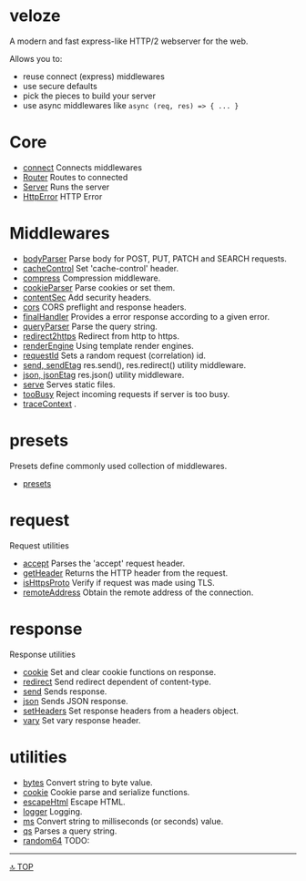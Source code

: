 # veloze

A modern and fast express-like HTTP/2 webserver for the web.

Allows you to:
- reuse connect (express) middlewares
- use secure defaults
- pick the pieces to build your server 
- use async middlewares like `async (req, res) => { ... }`

# Core

- [connect](./core/connect.md) Connects middlewares
- [Router](./core/Router.md) Routes to connected 
- [Server](./core/Server.md) Runs the server
- [HttpError](./core/HttpError.md) HTTP Error

# Middlewares

- [bodyParser](./middleware/bodyParser.md) Parse body for POST, PUT, PATCH and SEARCH requests.
- [cacheControl](./middleware/cacheControl.md) Set 'cache-control' header.
- [compress](./middleware/compress.md) Compression middleware.
- [cookieParser](./middleware/cookieParser.md) Parse cookies or set them.
- [contentSec](./middleware/contentSec.md) Add security headers.
- [cors](./middleware/cors.md) CORS preflight and response headers.
- [finalHandler](./middleware/finalHandler.md) Provides a error response according to a given error.
- [queryParser](./middleware/queryParser.md) Parse the query string.
- [redirect2https](./middleware/redirect2https.md) Redirect from http to https.
- [renderEngine](./middleware/renderEngine.md) Using template render engines.
- [requestId](./middleware/requestId.md) Sets a random request (correlation) id.
- [send, sendEtag](./middleware/send.md) res.send(), res.redirect() utility middleware.
- [json, jsonEtag](./middleware/json.md) res.json() utility middleware.
- [serve](./middleware/serve.md) Serves static files.
- [tooBusy](./middleware/tooBusy.md) Reject incoming requests if server is too busy.
- [traceContext](./middleware/traceContext.md) .

# presets

Presets define commonly used collection of middlewares.

- [presets](./middleware/presets.md)

# request

Request utilities

- [accept](./request/accept.md) Parses the 'accept' request header.
- [getHeader](./request/getHeader.md) Returns the HTTP header from the request.
- [isHttpsProto](./request/isHttpsProto.md) Verify if request was made using TLS.
- [remoteAddress](./request/remoteAddress.md) Obtain the remote address of the connection.

# response

Response utilities

- [cookie](./response/cookie.md) Set and clear cookie functions on response.
- [redirect](./response/redirect.md) Send redirect dependent of content-type.
- [send](./response/send.md) Sends response.
- [json](./response/json.md) Sends JSON response.
- [setHeaders](./response/setHeaders.md) Set response headers from a headers object.
- [vary](./response/vary.md) Set vary response header.

# utilities

- [bytes](./utils/bytes.md) Convert string to byte value.
- [cookie](./utils/cookie.md) Cookie parse and serialize functions.
- [escapeHtml](./utils/escapeHtml.md) Escape HTML.
- [logger](./utils/logger.md) Logging.
- [ms](./utils/ms.md) Convert string to milliseconds (or seconds) value.
- [qs](./utils/qs.md) Parses a query string.
- [random64](./utils/random64.md) TODO:

---

[🔝 TOP](#top)

